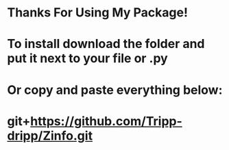 # Thanks For Using My Package!
# To install download the folder and put it next to your file or .py
# Or copy and paste everything below:
# git+https://github.com/Tripp-dripp/Zinfo.git
